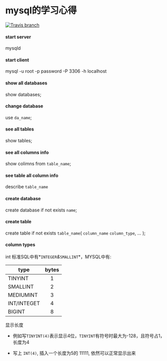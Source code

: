 # mysql的学习心得

[![Travis branch](https://img.shields.io/travis/rust-lang/rust/master.svg)](https://github.com/livissnack)

#### start server
mysqld

#### start client
mysql -u root -p password -P 3306 -h localhost

#### show all databases
show databases;

#### change database
use ```da_name```;

#### see all tables
show tables;

#### see all columns info
show colimns from ```table_name```;

#### see table all column info
describe ```table_name```

#### create database
create database if not exists ```name```;

#### create table
create table if not exists ```table_name```(
  ```column_name``` ```column_type```,
  ...
);

#### column types
int
标准SQL中有*```INTEGER```*&*```SMALLINT```*，MYSQL中有:

| type        | bytes   |
| ------------|:-------:|
| TINYINT     | 1       |
| SMALLINT    | 2       |
| MEDIUMINT   | 3       |
| INT/INTEGET | 4       |
| BIGINT      | 8       |

显示长度
* 例如写```TINYINT(4)```表示显示4位，```TINYINT```有符号时最大为-128，且符号占1，长度为4

* 写上 ```INT(4)```, 插入一个长度为5的 11111, 依然可以正常显示出来